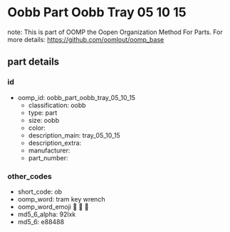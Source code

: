 # Oobb Part Oobb Tray 05 10 15  

note: This is part of OOMP the Oopen Organization Method For Parts. For more details: https://github.com/oomlout/oomp_base

##  part details





### id
* oomp_id: oobb_part_oobb_tray_05_10_15
  * classification: oobb
  * type: part
  * size: oobb
  * color: 
  * description_main: tray_05_10_15
  * description_extra: 
  * manufacturer: 
  * part_number: 

### other_codes
* short_code: ob
* oomp_word: tram key wrench
* oomp_word_emoji :tram: :key: :wrench:
* md5_6_alpha: 92lxk
* md5_6: e88488
